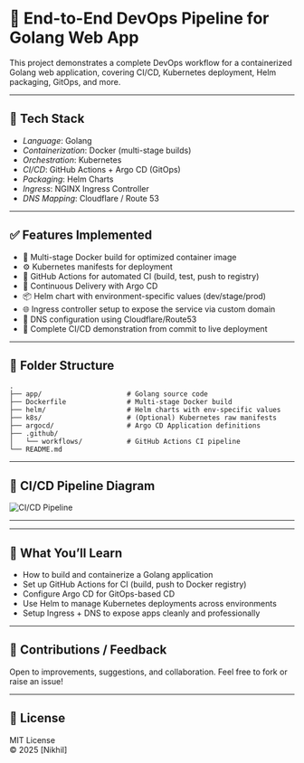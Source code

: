 # 🚀 End-to-End DevOps Pipeline for Golang Web App

This project demonstrates a complete DevOps workflow for a containerized Golang web application, covering CI/CD, Kubernetes deployment, Helm packaging, GitOps, and more.

---

## 🧰 Tech Stack

- *Language*: Golang  
- *Containerization*: Docker (multi-stage builds)  
- *Orchestration*: Kubernetes  
- *CI/CD*: GitHub Actions + Argo CD (GitOps)  
- *Packaging*: Helm Charts  
- *Ingress*: NGINX Ingress Controller  
- *DNS Mapping*: Cloudflare / Route 53  

---

## ✅ Features Implemented

- 🐳 Multi-stage Docker build for optimized container image
- ⚙ Kubernetes manifests for deployment
- 🔄 GitHub Actions for automated CI (build, test, push to registry)
- 🚀 Continuous Delivery with Argo CD
- 📦 Helm chart with environment-specific values (dev/stage/prod)
- 🌐 Ingress controller setup to expose the service via custom domain
- 🔗 DNS configuration using Cloudflare/Route53
- 🔁 Complete CI/CD demonstration from commit to live deployment

---
## 📂 Folder Structure

```plaintext
.
├── app/                     # Golang source code
├── Dockerfile               # Multi-stage Docker build
├── helm/                    # Helm charts with env-specific values
├── k8s/                     # (Optional) Kubernetes raw manifests
├── argocd/                  # Argo CD Application definitions
├── .github/
│   └── workflows/           # GitHub Actions CI pipeline
└── README.md
````
---

## 🔄 CI/CD Pipeline Diagram

![CI/CD Pipeline](./assets/cicdflow.png)

---
---

## 🎯 What You’ll Learn

- How to build and containerize a Golang application
- Set up GitHub Actions for CI (build, push to Docker registry)
- Configure Argo CD for GitOps-based CD
- Use Helm to manage Kubernetes deployments across environments
- Setup Ingress + DNS to expose apps cleanly and professionally

---

## 🤝 Contributions / Feedback

Open to improvements, suggestions, and collaboration. Feel free to fork or raise an issue!

---

## 📜 License

MIT License  
© 2025 [Nikhil]
